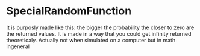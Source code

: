 # SpecialRandomFunction
It is purposly made like this: the bigger the probability the closer to zero are the returned values. It is made in a way that you could get infinity returned theoreticaly. Actually not when simulated on a computer but in math ingeneral
